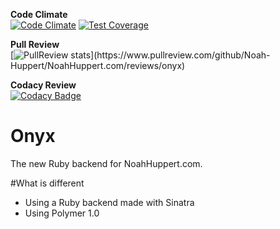 **Code Climate**  
[![Code Climate](https://codeclimate.com/github/Noah-Huppert/NoahHuppert.com/badges/gpa.svg)](https://codeclimate.com/github/Noah-Huppert/NoahHuppert.com)
[![Test Coverage](https://codeclimate.com/github/Noah-Huppert/NoahHuppert.com/badges/coverage.svg)](https://codeclimate.com/github/Noah-Huppert/NoahHuppert.com/coverage)

**Pull Review**  
[![PullReview stats](https://www.pullreview.com/github/Noah-Huppert/NoahHuppert.com/badges/onyx.svg?)](https://www.pullreview.com/github/Noah-Huppert/NoahHuppert.com/reviews/onyx)

**Codacy Review**  
[![Codacy Badge](https://www.codacy.com/project/badge/02c192ede596469495d4e4a48f990c04)](https://www.codacy.com/app/noahhuppert/NoahHuppert-com)

# Onyx
The new Ruby backend for NoahHuppert.com.

#What is different
- Using a Ruby backend made with Sinatra
- Using Polymer 1.0
